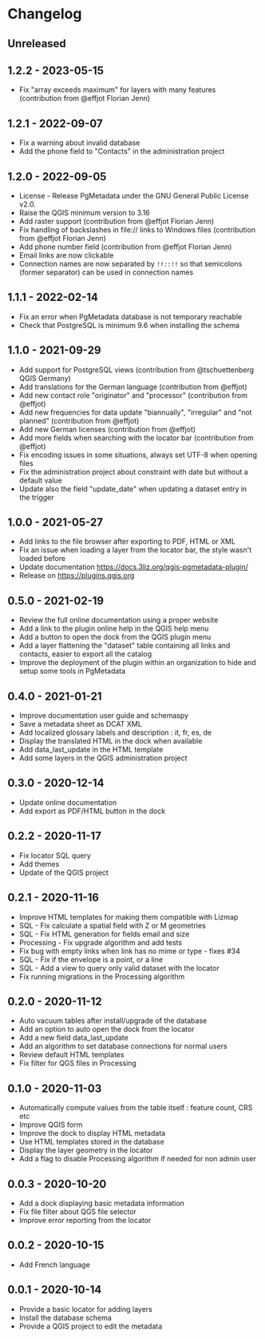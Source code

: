 # Changelog

## Unreleased

## 1.2.2 - 2023-05-15

* Fix "array exceeds maximum" for layers with many features (contribution from @effjot Florian Jenn)

## 1.2.1 - 2022-09-07

* Fix a warning about invalid database
* Add the phone field to "Contacts" in the administration project

## 1.2.0 - 2022-09-05

* License - Release PgMetadata under the GNU General Public License v2.0.
* Raise the QGIS minimum version to 3.16
* Add raster support (contribution from @effjot Florian Jenn)
* Fix handling of backslashes in file:// links to Windows files (contribution from @effjot Florian Jenn)
* Add phone number field (contribution from @effjot Florian Jenn)
* Email links are now clickable
* Connection names are now separated by `!!::!!` so that semicolons (former separator) can be used in connection names

## 1.1.1 - 2022-02-14

* Fix an error when PgMetadata database is not temporary reachable
* Check that PostgreSQL is minimum 9.6 when installing the schema

## 1.1.0 - 2021-09-29

* Add support for PostgreSQL views (contribution from @tschuettenberg QGIS Germany)
* Add translations for the German language (contribution from @effjot)
* Add new contact role "originator" and "processor" (contribution from @effjot)
* Add new frequencies for data update "biannually", "irregular" and "not planned" (contribution from @effjot)
* Add new German licenses (contribution from @effjot)
* Add more fields when searching with the locator bar (contribution from @effjot)
* Fix encoding issues in some situations, always set UTF-8 when opening files
* Fix the administration project about constraint with date but without a default value
* Update also the field "update_date" when updating a dataset entry in the trigger

## 1.0.0 - 2021-05-27

* Add links to the file browser after exporting to PDF, HTML or XML
* Fix an issue when loading a layer from the locator bar, the style wasn't loaded before
* Update documentation https://docs.3liz.org/qgis-pgmetadata-plugin/
* Release on https://plugins.qgis.org

## 0.5.0 - 2021-02-19

* Review the full online documentation using a proper website
* Add a link to the plugin online help in the QGIS help menu
* Add a button to open the dock from the QGIS plugin menu
* Add a layer flattening the "dataset" table containing all links and contacts, easier to export all the catalog
* Improve the deployment of the plugin within an organization to hide and setup some tools in PgMetadata

## 0.4.0 - 2021-01-21

* Improve documentation user guide and schemaspy
* Save a metadata sheet as DCAT XML
* Add localized glossary labels and description : it, fr, es, de
* Display the translated HTML in the dock when available
* Add data_last_update in the HTML template
* Add some layers in the QGIS administration project

## 0.3.0 - 2020-12-14

* Update online documentation
* Add export as PDF/HTML button in the dock

## 0.2.2 - 2020-11-17

* Fix locator SQL query
* Add themes
* Update of the QGIS project

## 0.2.1 - 2020-11-16

* Improve HTML templates for making them compatible with Lizmap
* SQL - Fix calculate a spatial field with Z or M geometries
* SQL - Fix HTML generation for fields email and size
* Processing - Fix upgrade algorithm and add tests
* Fix bug with empty links when link has no mime or type - fixes #34
* SQL - Fix if the envelope is a point, or a line
* SQL - Add a view to query only valid dataset with the locator
* Fix running migrations in the Processing algorithm

## 0.2.0 - 2020-11-12

* Auto vacuum tables after install/upgrade of the database
* Add an option to auto open the dock from the locator
* Add a new field data_last_update
* Add an algorithm to set database connections for normal users
* Review default HTML templates
* Fix filter for QGS files in Processing

## 0.1.0 - 2020-11-03

* Automatically compute values from the table itself : feature count, CRS etc
* Improve QGIS form
* Improve the dock to display HTML metadata
* Use HTML templates stored in the database
* Display the layer geometry in the locator
* Add a flag to disable Processing algorithm if needed for non admin user

## 0.0.3 - 2020-10-20

* Add a dock displaying basic metadata information
* Fix file filter about QGS file selector
* Improve error reporting from the locator

## 0.0.2 - 2020-10-15

* Add French language

## 0.0.1 - 2020-10-14

* Provide a basic locator for adding layers
* Install the database schema
* Provide a QGIS project to edit the metadata
